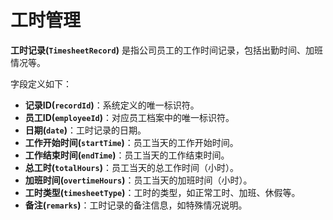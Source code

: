 # 工时管理

**工时记录(`TimesheetRecord`)** 是指公司员工的工作时间记录，包括出勤时间、加班情况等。

字段定义如下：

- **记录ID(`recordId`)**：系统定义的唯一标识符。
- **员工ID(`employeeId`)**：对应员工档案中的唯一标识符。
- **日期(`date`)**：工时记录的日期。
- **工作开始时间(`startTime`)**：员工当天的工作开始时间。
- **工作结束时间(`endTime`)**：员工当天的工作结束时间。
- **总工时(`totalHours`)**：员工当天的总工作时间（小时）。
- **加班时间(`overtimeHours`)**：员工当天的加班时间（小时）。
- **工时类型(`timesheetType`)**：工时的类型，如正常工时、加班、休假等。
- **备注(`remarks`)**：工时记录的备注信息，如特殊情况说明。